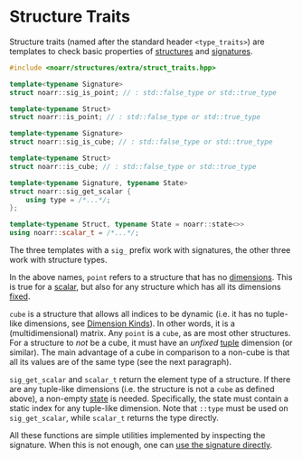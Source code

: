 # Structure Traits

Structure traits (named after the standard header `<type_traits>`)
are templates to check basic properties of [structures](../Glossary.md#structure) and [signatures](../Glossary.md#signature).

```hpp
#include <noarr/structures/extra/struct_traits.hpp>

template<typename Signature>
struct noarr::sig_is_point; // : std::false_type or std::true_type

template<typename Struct>
struct noarr::is_point; // : std::false_type or std::true_type

template<typename Signature>
struct noarr::sig_is_cube; // : std::false_type or std::true_type

template<typename Struct>
struct noarr::is_cube; // : std::false_type or std::true_type

template<typename Signature, typename State>
struct noarr::sig_get_scalar {
	using type = /*...*/;
};

template<typename Struct, typename State = noarr::state<>>
using noarr::scalar_t = /*...*/;
```

The three templates with a `sig_` prefix work with signatures, the other three work with structure types.

In the above names, `point` refers to a structure that has no [dimensions](../Glossary.md#dimension).
This is true for a [scalar](../structs/scalar.md), but also for any structure which has all its dimensions [fixed](../structs/fix.md).

`cube` is a structure that allows all indices to be dynamic (i.e. it has no tuple-like dimensions, see [Dimension Kinds](../DimensionKinds.md)).
In other words, it is a (multidimensional) matrix. Any `point` is a `cube`, as are most other structures.
For a structure to *not* be a cube, it must have an *unfixed* [tuple](../structs/tuple.md) dimension (or similar).
The main advantage of a cube in comparison to a non-cube is that all its values are of the same type (see the next paragraph).

`sig_get_scalar` and `scalar_t` return the element type of a structure.
If there are any tuple-like dimensions (i.e. the structure is not a `cube` as defined above), a non-empty [state](../State.md) is needed.
Specifically, the state must contain a static index for any tuple-like dimension.
Note that `::type` must be used on `sig_get_scalar`, while `scalar_t` returns the type directly.

All these functions are simple utilities implemented by inspecting the signature.
When this is not enough, one can [use the signature directly](../Signature.md).
